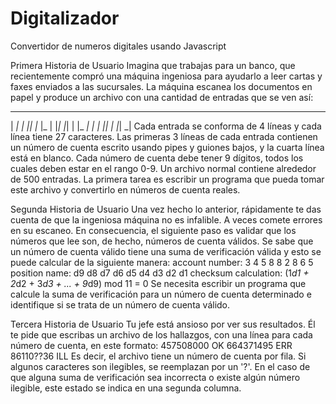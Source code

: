 # Digitalizador
Convertidor de numeros digitales usando Javascript


Primera Historia de Usuario
Imagina que trabajas para un banco, que recientemente compró una máquina ingeniosa para
ayudarlo a leer cartas y faxes enviados a las sucursales. La máquina escanea los documentos
en papel y produce un archivo con una cantidad de entradas que se ven así:
   _  _       _   _   _  _   _
|  _| _| |_| |_  |_   | |_| |_|
| |_  _|   |  _| |_|  | |_|  _|
Cada entrada se conforma de 4 líneas y cada línea tiene 27 caracteres. Las primeras 3 líneas
de cada entrada contienen un número de cuenta escrito usando pipes y guiones bajos, y la
cuarta línea está en blanco. Cada número de cuenta debe tener 9 dígitos, todos los cuales
deben estar en el rango 0-9. Un archivo normal contiene alrededor de 500 entradas.
La primera tarea es escribir un programa que pueda tomar este archivo y convertirlo en
números de cuenta reales.

Segunda Historia de Usuario
Una vez hecho lo anterior, rápidamente te das cuenta de que la ingeniosa máquina no es
infalible. A veces comete errores en su escaneo. En consecuencia, el siguiente paso es validar
que los números que lee son, de hecho, números de cuenta válidos. Se sabe que un número
de cuenta válido tiene una suma de verificación válida y esto se puede calcular de la siguiente
manera:
account number: 3 4 5 8 8 2 8 6 5
position name: d9 d8 d7 d6 d5 d4 d3 d2 d1
checksum calculation:
(1*d1 + 2*d2 + 3*d3 + ... + 9*d9) mod 11 = 0
Se necesita escribir un programa que calcule la suma de verificación para un número de cuenta
determinado e identifique si se trata de un número de cuenta válido.

Tercera Historia de Usuario
Tu jefe está ansioso por ver sus resultados. Él te pide que escribas un archivo de los hallazgos,
con una línea para cada número de cuenta, en este formato:
457508000 OK
664371495 ERR
86110??36 ILL
Es decir, el archivo tiene un número de cuenta por fila. Si algunos caracteres son ilegibles, se
reemplazan por un '?'. En el caso de que alguna suma de verificación sea incorrecta o existe
algún número ilegible, este estado se indica en una segunda columna.
